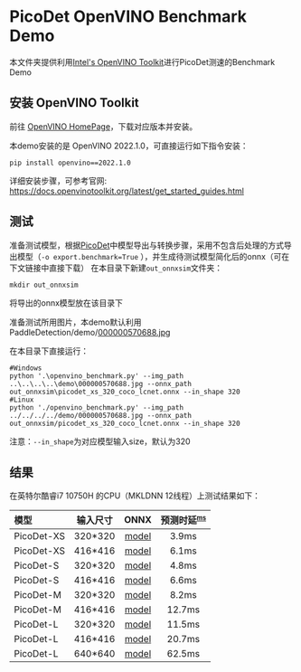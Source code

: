 # PicoDet OpenVINO Benchmark Demo

本文件夹提供利用[Intel's OpenVINO Toolkit](https://software.intel.com/content/www/us/en/develop/tools/openvino-toolkit.html)进行PicoDet测速的Benchmark Demo

## 安装 OpenVINO Toolkit

前往 [OpenVINO HomePage](https://software.intel.com/content/www/us/en/develop/tools/openvino-toolkit.html)，下载对应版本并安装。

本demo安装的是 OpenVINO 2022.1.0，可直接运行如下指令安装：
```shell
pip install openvino==2022.1.0
```

详细安装步骤，可参考官网: https://docs.openvinotoolkit.org/latest/get_started_guides.html

## 测试

准备测试模型，根据[PicoDet](https://github.com/PaddlePaddle/PaddleDetection/tree/release/2.4/configs/picodet)中模型导出与转换步骤，采用不包含后处理的方式导出模型（`-o export.benchmark=True` ），并生成待测试模型简化后的onnx（可在下文链接中直接下载）
在本目录下新建```out_onnxsim```文件夹：
```shell
mkdir out_onnxsim
```
将导出的onnx模型放在该目录下

准备测试所用图片，本demo默认利用PaddleDetection/demo/[000000570688.jpg](https://github.com/PaddlePaddle/PaddleDetection/blob/release/2.4/demo/000000570688.jpg)

在本目录下直接运行：

```shell
#Windows
python '.\openvino_benchmark.py' --img_path ..\..\..\..\demo\000000570688.jpg --onnx_path out_onnxsim\picodet_xs_320_coco_lcnet.onnx --in_shape 320
#Linux
python './openvino_benchmark.py' --img_path ../../../../demo/000000570688.jpg --onnx_path out_onnxsim/picodet_xs_320_coco_lcnet.onnx --in_shape 320
```
注意：```--in_shape```为对应模型输入size，默认为320


## 结果

在英特尔酷睿i7 10750H 的CPU（MKLDNN 12线程）上测试结果如下：

| 模型     | 输入尺寸 | ONNX  | 预测时延<sup><small>[ms](#latency)|
| :-------- | :--------: | :---------------------: | :----------------: |
| PicoDet-XS |  320*320   | [model](https://paddledet.bj.bcebos.com/deploy/third_engine/picodet_xs_320_coco_lcnet.onnx) | 3.9ms |
| PicoDet-XS |  416*416   | [model](https://paddledet.bj.bcebos.com/deploy/third_engine/picodet_xs_416_coco_lcnet.onnx) | 6.1ms |
| PicoDet-S |  320*320   | [model](https://paddledet.bj.bcebos.com/deploy/third_engine/picodet_s_320_coco_lcnet.onnx) |     4.8ms |
| PicoDet-S |  416*416   |  [model](https://paddledet.bj.bcebos.com/deploy/third_engine/picodet_s_416_coco_lcnet.onnx) |     6.6ms |
| PicoDet-M |  320*320   | [model](https://paddledet.bj.bcebos.com/deploy/third_engine/picodet_m_320_coco_lcnet.onnx) | 8.2ms  |
| PicoDet-M |  416*416   | [model](https://paddledet.bj.bcebos.com/deploy/third_engine/picodet_m_416_coco_lcnet.onnx) | 12.7ms |
| PicoDet-L |  320*320   | [model](https://paddledet.bj.bcebos.com/deploy/third_engine/picodet_l_320_coco_lcnet.onnx) | 11.5ms |
| PicoDet-L |  416*416   | [model](https://paddledet.bj.bcebos.com/deploy/third_engine/picodet_l_416_coco_lcnet.onnx) |     20.7ms |
| PicoDet-L |  640*640   | [model](https://paddledet.bj.bcebos.com/deploy/third_engine/picodet_l_640_coco.onnx) |     62.5ms |

